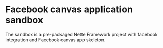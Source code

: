 Facebook canvas application sandbox
===================================

The sandbox is a pre-packaged Nette Framework project with facebook integration and Facebook canvas app skeleton.

